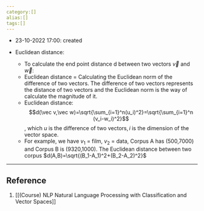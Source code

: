 ```yaml
---
category:[]
alias:[]
tags:[]
---
```


- 23-10-2022 17:00: created

- Euclidean distance:
	- To calculate the end point distance d between two vectors $\vec v$ and $\vec w$: 
	- Euclidean distance = Calculating the Euclidean norm of the difference of two vectors. The difference of two vectors represents the distance of two vectors and the Euclidean norm is the way of calculate the magnitude of it.
	- Euclidean distance: $$d(\vec v,\vec w)=\sqrt{\sum_{i=1}^n(u_i)^2}=\sqrt{\sum_{i=1}^n (v_i-w_i)^2}$$, which $u$ is the difference of two vectors$,i$ is the dimension of the vector space.
	- For example, we have $v_1$ = film, $v_2$ = data, Corpus A has (500,7000) and Corpus B is (9320,1000). The Euclidean distance between two corpus $d(A,B)=\sqrt{(B_1-A_1)^2+(B_2-A_2)^2}$


---
## Reference

1. [[(Course) NLP  Natural Language Processing with Classification and Vector Spaces]]